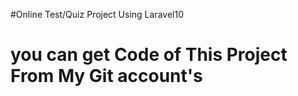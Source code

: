 #Online Test/Quiz Project Using Laravel10

# you can get Code of This Project From My Git account's 